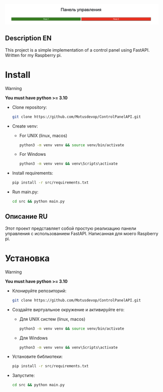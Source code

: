 <p align="center">
 <img width="600" src="assets/panel.png" alt="demopanel"/>
</p>

## Description EN
This project is a simple implementation of a control panel using FastAPI. Written for my Raspberry pi.

# Install

> [!WARNING]
> **You must have python >= 3.10**

* Clone repository:

  ```bash
  git clone https://github.com/Motusdevop/ControlPanelAPI.git
  ```

* Create venv:
  
  * For UNIX (linux, macos)
    ```bash
    python3 -m venv venv && source venv/bin/activate
    ```
  * For Windows
    ```bash
    python3 -m venv venv && venv\Scripts\activate
    ```

* Install requirements:
  ```bash
  pip install -r src/requirements.txt
  ```

* Run main.py:

  ```bash
  cd src && python main.py
  ```

## Описание RU
Этот проект представляет собой простую реализацию панели управления с использованием FastAPI. Написанная для моего Raspberry pi.

# Установка

> [!WARNING]
> **You must have python >= 3.10**

* Клонируйте репозиторий:

  ```bash
  git clone https://github.com/Motusdevop/ControlPanelAPI.git
  ```

* Создайте виртуальное окружение и активируйте его:
  
  * Для UNIX систем (linux, macos)
    ```bash
    python3 -m venv venv && source venv/bin/activate
    ```
  * Для Windows
    ```bash
    python3 -m venv venv && venv\Scripts\activate
    ```

* Установите библиотеки:
  ```bash
  pip install -r src/requirements.txt
  ```

* Запустите:

  ```bash
  cd src && python main.py
  ```
